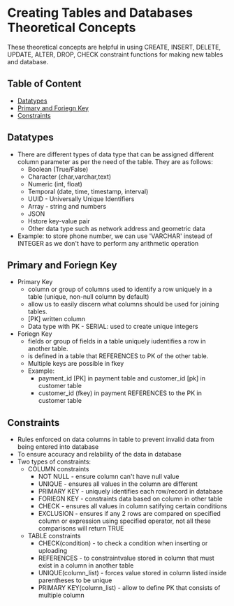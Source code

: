 # Creating Tables and Databases Theoretical Concepts
These theoretical concepts are helpful in using CREATE, INSERT, DELETE, UPDATE, ALTER, DROP, CHECK constraint functions for making new tables and database.

## Table of Content
  * [Datatypes](#datatypes)
  * [Primary and Foriegn Key](#primary-and-foriegn-key)
  * [Constraints](#constraints)

## Datatypes
  * There are different types of data type that can be assigned different column parameter as per the need of the table. They are as follows:
    * Boolean (True/False)
    * Character (char,varchar,text)
    * Numeric (int, float)
    * Temporal (date, time, timestamp, interval)
    * UUID - Universally Unique Identifiers
    * Array - string and numbers
    * JSON
    * Hstore key-value pair
    * Other data type such as network address and geometric data
  * Example: to store phone number, we can use 'VARCHAR' instead of INTEGER as we don't have to perform any arithmetic operation

## Primary and Foriegn Key
 * Primary Key
   * column or group of columns used to identify a row uniquely in a table (unique, non-null column by default)
   * allow us to easily discern what columns should be used for joining tables.
   * [PK] written column
   * Data type with PK - SERIAL: used to create unique integers
 * Foriegn Key
   * fields or group of fields in a table uniquely iudentifies a row in another table.
   * is defined in a table that REFERENCES to PK of the other table.
   * Multiple keys are possible in fkey
   * Example:
     * payment_id [PK] in payment table and customer_id [pk] in customer table
     * customer_id (fkey) in payment REFERENCES to the PK in customer table

## Constraints
 * Rules enforced on data columns in table to prevent invalid data from being entered into database
 * To ensure accuracy and relability of the data in database
 * Two types of constraints:
   * COLUMN constraints
     * NOT NULL - ensure column can't have null value
     * UNIQUE - ensures all values in the column are different
     * PRIMARY KEY - uniquely identifies each row/record in database
     * FORIEGN KEY - constraints data based on column in other table
     * CHECK - ensures all values in column satifying certain conditions
     * EXCLUSION - ensures if any 2 rows are compared on specified column or expression using specified operator, not all these comparisons will return TRUE
   * TABLE constraints
     * CHECK(condition) - to check a condition when inserting or uploading
     * REFERENCES - to constraintvalue stored in column that must exist in a column in another table
     * UNIQUE(column_list) - forces value stored in column listed inside parentheses to be unique
     * PRIMARY KEY(column_list) - allow to define PK that consists of multiple column
